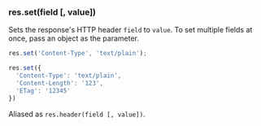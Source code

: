 <h3 id='res.set'>res.set(field [, value])</h3>

Sets the response's HTTP header `field` to `value`.
To set multiple fields at once, pass an object as the parameter.

```js
res.set('Content-Type', 'text/plain');

res.set({
  'Content-Type': 'text/plain',
  'Content-Length': '123',
  'ETag': '12345'
})
```

Aliased as `res.header(field [, value])`.
